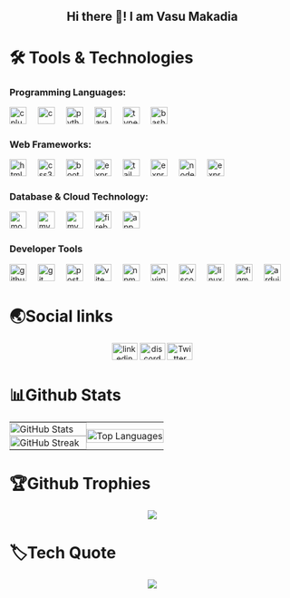 <h2 align="center">Hi there 👋! I am Vasu Makadia</h2>

<!-- [![](https://visitcount.itsvg.in/api?id=vasu03&icon=8&color=9)](https://visitcount.itsvg.in) -->

# 🛠️ Tools & Technologies

<div align="left">    
  <h3>Programming Languages:</h3>
  <img src="https://skillicons.dev/icons?i=cpp" height="30" alt="cplusplus"/>
  <img width="12" />
  <img src="https://skillicons.dev/icons?i=c" height="30" alt="c"/>
  <img width="12" />
  <img src="https://skillicons.dev/icons?i=py" height="30" alt="python"/>
  <img width="12" />
  <img src="https://skillicons.dev/icons?i=js" height="30" alt="javascript"/>
  <img width="12" />
  <img src="https://skillicons.dev/icons?i=typescript" height="30" alt="typescript"/>
  <img width="12" />
<!--   <img src="https://skillicons.dev/icons?i=golang" height="30" alt="golang"/>
  <img width="12" />
  <img src="https://skillicons.dev/icons?i=rust" height="30" alt="rust"/>
  <img width="12" /> -->
  <img src="https://skillicons.dev/icons?i=bash" height="30" alt="bash"  />
  <img width="12" />

  <h3>Web Frameworks:</h3>
  <img src="https://skillicons.dev/icons?i=html" height="30" alt="html5"  />
  <img width="12" />
  <img src="https://skillicons.dev/icons?i=css" height="30" alt="css3"  />
  <img width="12" />
  <img src="https://skillicons.dev/icons?i=bootstrap" height="30" alt="bootstrap"  />
  <img width="12" />
  <img src="https://skillicons.dev/icons?i=react" height="30" alt="express"  />
  <img width="12" />
  <img src="https://skillicons.dev/icons?i=tailwind" height="30" alt="tailwindcss"  />
  <img width="12" />
  <img src="https://skillicons.dev/icons?i=nextjs" height="30" alt="express"  />
  <img width="12" />
  <img src="https://skillicons.dev/icons?i=nodejs" height="30" alt="nodejs"  />
  <img width="12" />
  <img src="https://skillicons.dev/icons?i=express" height="30" alt="express"  />
  <img width="12" />

  <h3>Database & Cloud Technology:</h3>
  <img src="https://skillicons.dev/icons?i=mongodb" height="30" alt="mongodb"  />
  <img width="12" />
  <img src="https://skillicons.dev/icons?i=mysql" height="30" alt="mysql"  />
  <img width="12" />
  <img src="https://skillicons.dev/icons?i=postgres" height="30" alt="mysql"  />
  <img width="12" />
  <img src="https://skillicons.dev/icons?i=firebase" height="30" alt="firebase"  />
  <img width="12" />
<!--   <img src="https://skillicons.dev/icons?i=supabase" height="30" alt="supabase"  />
  <img width="12" /> -->
  <img src="https://skillicons.dev/icons?i=appwrite" height="30" alt="appwrite"  />
  <img width="12" />
<!--   <img src="https://skillicons.dev/icons?i=prisma" height="30" alt="prisma"  />
  <img width="12" /> -->

  <h3>Developer Tools</h3>
  <img src="https://skillicons.dev/icons?i=github" height="30" alt="github" />
  <img width="12" />
  <img src="https://skillicons.dev/icons?i=git" height="30" alt="git" />
  <img width="12" />
<!--   <img src="https://skillicons.dev/icons?i=docker" height="30" alt="docker" />
  <img width="12" /> -->
  <img src="https://skillicons.dev/icons?i=postman" height="30" alt="postman" />
  <img width="12" />
  <img src="https://skillicons.dev/icons?i=vite" height="30" alt="vite" />
  <img width="12" />
  <img src="https://skillicons.dev/icons?i=npm" height="30" alt="npm" />
  <img width="12" />
<!--   <img src="https://skillicons.dev/icons?i=bun" height="30" alt="bun" />
  <img width="12" /> -->
  <img src="https://skillicons.dev/icons?i=neovim" height="30" alt="nvim" />
  <img width="12" />
  <img src="https://skillicons.dev/icons?i=vscode" height="30" alt="vscode" />
  <img width="12" />
  <img src="https://skillicons.dev/icons?i=linux" height="30" alt="linux" />
  <img width="12" />
  <img src="https://skillicons.dev/icons?i=figma" height="30" alt="figma"  />
  <img width="12" />
  <img src="https://skillicons.dev/icons?i=arduino" height="30" alt="arduino"  />
  <img width="12" />
</div>

# 🌏Social links

<div align="center">
  <a href="https://www.linkedin.com/in/vasu-makadia"><img href="" src="https://raw.githubusercontent.com/maurodesouza/profile-readme-generator/master/src/assets/icons/social/linkedin/default.svg" width="45" height="30" alt="linkedin logo"  /></a>
  <a href="https://discord.com/users/1013284675197878374"><img src="https://raw.githubusercontent.com/maurodesouza/profile-readme-generator/master/src/assets/icons/social/discord/default.svg" width="45" height="30" alt="discord logo"  /></a>
  <a href="https://x.com/VasuMakadia03"><img src="https://raw.githubusercontent.com/maurodesouza/profile-readme-generator/master/src/assets/icons/social/twitter/default.svg" width="45" height="30" alt="Twitter logo"  /></a>

</div>

# 📊Github Stats

<table
  align="center"
  border="0"
  cellpadding="0"
  cellspacing="0"
  style="border: none; border-collapse: collapse; margin: 0; padding: 0;"
>
  <tr>
    <!-- Left-top cell -->
    <td style="border: none; padding: 0; margin: 0; width: 50%;">
      <img
        src="https://github-readme-stats.vercel.app/api?username=vasu03&cache_seconds=21600&show=prs_merged,prs_merged_percentage&hide_border=true&border_radius=8&show_icons=true&icon_color=74f190&title_color=14b8a6&text_color=f4f4f5&bg_color=22272e"
        alt="GitHub Stats"
        style="display: block; width: 100%; height: auto; border: none; margin: 0; padding: 0;"
      />
    </td>
    <!-- Right cell spans both rows -->
    <td
      rowspan="2"
      style="border: none; padding: 0; margin: 0; width: 50%;"
    >
      <img
        src="https://github-readme-stats.vercel.app/api/top-langs/?username=vasu03&langs_count=10&hide_border=true&border_radius=8&show_icons=true&icon_color=74f190&title_color=14b8a6&text_color=f4f4f5&bg_color=22272e"
        alt="Top Languages"
        style="display: block; width: 100%; height: auto; border: none; margin: 0; padding: 0;"
      />
    </td>
  </tr>
  <tr>
    <!-- Left-bottom cell -->
    <td style="border: none; padding: 0; margin: 0; width: 50%;">
      <img
        src="https://streak-stats.demolab.com?user=vasu03&stroke=ffffff&background=22272e&ring=14b8a6&fire=14b8a6&currStreakNum=ffffff&currStreakLabel=14b8a6&sideNums=ffffff&sideLabels=ffffff&dates=ffffff&hide_border=true"
        alt="GitHub Streak"
        style="display: block; width: 100%; height: auto; border: none; margin: 0; padding: 0;"
      />
    </td>
  </tr>
</table>

# 🏆Github Trophies

<div align="center">
  
  ![](https://github-profile-trophy.vercel.app/?username=vasu03&theme=discord&no-frame=true&no-bg=false&margin-w=4)
  
</div>

# 🏷️Tech Quote

<div align="center">
  
  ![](https://quotes-github-readme.vercel.app/api?type=horizontal&theme=tokyonight)
  
</div>

<!-- <img src="https://github-readme-streak-stats.herokuapp.com?user=vasu03&stroke=ffffff&background=22272e&ring=14b8a6&fire=14b8a6&currStreakNum=ffffff&currStreakLabel=14b8a6&sideNums=ffffff&sideLabels=ffffff&dates=ffffff&hide_border=true" alt="GitHub Streak" /><br/> -->
